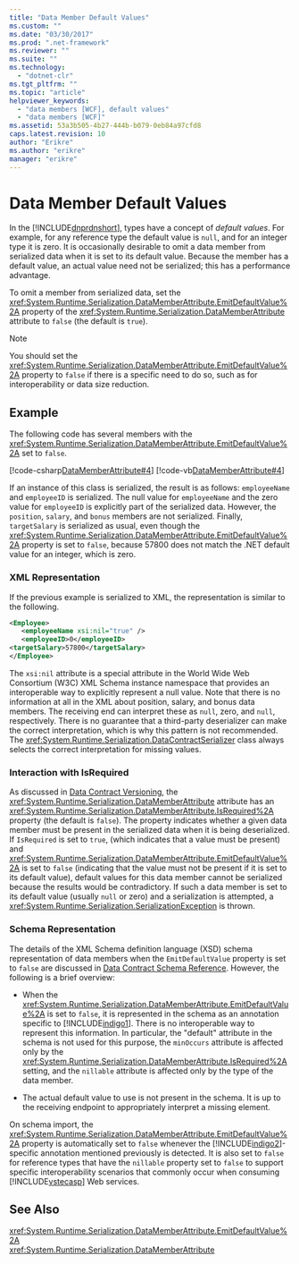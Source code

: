 ```yaml
---
title: "Data Member Default Values"
ms.custom: ""
ms.date: "03/30/2017"
ms.prod: ".net-framework"
ms.reviewer: ""
ms.suite: ""
ms.technology: 
  - "dotnet-clr"
ms.tgt_pltfrm: ""
ms.topic: "article"
helpviewer_keywords: 
  - "data members [WCF], default values"
  - "data members [WCF]"
ms.assetid: 53a3b505-4b27-444b-b079-0eb84a97cfd8
caps.latest.revision: 10
author: "Erikre"
ms.author: "erikre"
manager: "erikre"
---
```

# Data Member Default Values
In the [!INCLUDE[dnprdnshort](../../../../includes/dnprdnshort-md.md)], types have a concept of *default values*. For example, for any reference type the default value is `null`, and for an integer type it is zero. It is occasionally desirable to omit a data member from serialized data when it is set to its default value. Because the member has a default value, an actual value need not be serialized; this has a performance advantage.  
  
 To omit a member from serialized data, set the <xref:System.Runtime.Serialization.DataMemberAttribute.EmitDefaultValue%2A> property of the <xref:System.Runtime.Serialization.DataMemberAttribute> attribute to `false` (the default is `true`).  
  
> [!NOTE]
>  You should set the <xref:System.Runtime.Serialization.DataMemberAttribute.EmitDefaultValue%2A> property to `false` if there is a specific need to do so, such as for interoperability or data size reduction.  
  
## Example  
 The following code has several members with the <xref:System.Runtime.Serialization.DataMemberAttribute.EmitDefaultValue%2A> set to `false`.  
  
 [!code-csharp[DataMemberAttribute#4](../../../../samples/snippets/csharp/VS_Snippets_CFX/datamemberattribute/cs/overview.cs#4)]
 [!code-vb[DataMemberAttribute#4](../../../../samples/snippets/visualbasic/VS_Snippets_CFX/datamemberattribute/vb/overview.vb#4)]  
  
 If an instance of this class is serialized, the result is as follows: `employeeName` and `employeeID` is serialized. The null value for `employeeName` and the zero value for `employeeID` is explicitly part of the serialized data. However, the `position`, `salary`, and `bonus` members are not serialized. Finally, `targetSalary` is serialized as usual, even though the <xref:System.Runtime.Serialization.DataMemberAttribute.EmitDefaultValue%2A> property is set to `false`, because 57800 does not match the .NET default value for an integer, which is zero.  
  
### XML Representation  
 If the previous example is serialized to XML, the representation is similar to the following.  
  
```xml  
<Employee>  
   <employeeName xsi:nil="true" />  
   <employeeID>0</employeeID>  
<targetSalary>57800</targetSalary>  
</Employee>  
```  
  
 The `xsi:nil` attribute is a special attribute in the World Wide Web Consortium (W3C) XML Schema instance namespace that provides an interoperable way to explicitly represent a null value. Note that there is no information at all in the XML about position, salary, and bonus data members. The receiving end can interpret these as `null`, zero, and `null`, respectively. There is no guarantee that a third-party deserializer can make the correct interpretation, which is why this pattern is not recommended. The <xref:System.Runtime.Serialization.DataContractSerializer> class always selects the correct interpretation for missing values.  
  
### Interaction with IsRequired  
 As discussed in [Data Contract Versioning](../../../../docs/framework/wcf/feature-details/data-contract-versioning.md), the <xref:System.Runtime.Serialization.DataMemberAttribute> attribute has an <xref:System.Runtime.Serialization.DataMemberAttribute.IsRequired%2A> property (the default is `false`). The property indicates whether a given data member must be present in the serialized data when it is being deserialized. If `IsRequired` is set to `true`, (which indicates that a value must be present) and <xref:System.Runtime.Serialization.DataMemberAttribute.EmitDefaultValue%2A> is set to `false` (indicating that the value must not be present if it is set to its default value), default values for this data member cannot be serialized because the results would be contradictory. If such a data member is set to its default value (usually `null` or zero) and a serialization is attempted, a <xref:System.Runtime.Serialization.SerializationException> is thrown.  
  
### Schema Representation  
 The details of the XML Schema definition language (XSD) schema representation of data members when the `EmitDefaultValue` property is set to `false` are discussed in [Data Contract Schema Reference](../../../../docs/framework/wcf/feature-details/data-contract-schema-reference.md). However, the following is a brief overview:  
  
-   When the <xref:System.Runtime.Serialization.DataMemberAttribute.EmitDefaultValue%2A> is set to `false`, it is represented in the schema as an annotation specific to [!INCLUDE[indigo1](../../../../includes/indigo1-md.md)]. There is no interoperable way to represent this information. In particular, the "default" attribute in the schema is not used for this purpose, the `minOccurs` attribute is affected only by the <xref:System.Runtime.Serialization.DataMemberAttribute.IsRequired%2A> setting, and the `nillable` attribute is affected only by the type of the data member.  
  
-   The actual default value to use is not present in the schema. It is up to the receiving endpoint to appropriately interpret a missing element.  
  
 On schema import, the <xref:System.Runtime.Serialization.DataMemberAttribute.EmitDefaultValue%2A> property is automatically set to `false` whenever the [!INCLUDE[indigo2](../../../../includes/indigo2-md.md)]-specific annotation mentioned previously is detected. It is also set to `false` for reference types that have the `nillable` property set to `false` to support specific interoperability scenarios that commonly occur when consuming [!INCLUDE[vstecasp](../../../../includes/vstecasp-md.md)] Web services.  
  
## See Also  
 <xref:System.Runtime.Serialization.DataMemberAttribute.EmitDefaultValue%2A>   
 <xref:System.Runtime.Serialization.DataMemberAttribute>
